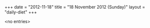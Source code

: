 +++
date = "2012-11-18"
title = "18 November 2012 (Sunday)"
layout = "daily-diet"
+++


\<no entries\>
